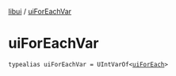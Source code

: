 [libui](README.md) / [uiForEachVar](ui-for-each-var.md)

# uiForEachVar

`typealias uiForEachVar = UIntVarOf<`[`uiForEach`](ui-for-each.md)`>`
